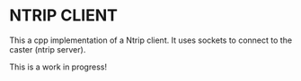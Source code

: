# NTRIP CLIENT

This a cpp implementation of a Ntrip client.
It uses sockets to connect to the caster (ntrip server).

This is a work in progress!
